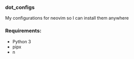 ### dot_configs

My configurations for neovim so I can install them anywhere


### Requirements:

* Python 3
* pipx
* n

